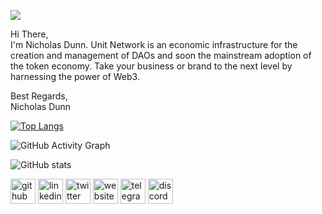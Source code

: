 ![](https://camo.githubusercontent.com/19bdb3f9075158459df33d729ae335ce48f95494c9fdf6d5c83af2ba09b5c43b/68747470733a2f2f7062732e7477696d672e636f6d2f70726f66696c655f62616e6e6572732f313531393032333935363332393634343033332f313635303939383834332f3130383078333630)



Hi There,<br>
I'm Nicholas Dunn. Unit Network is an economic infrastructure for the creation and management of DAOs and soon the mainstream adoption of the token economy. Take your business or brand to the next level by harnessing the power of Web3.  <br>

Best Regards,<br> 
Nicholas Dunn



 


[![Top Langs](https://github-readme-stats.vercel.app/api/top-langs/?username=DarkEB1)](https://github.com/anuraghazra/github-readme-stats)



![GitHub Activity Graph](https://activity-graph.herokuapp.com/graph?username=DarkEB1)  

![GitHub stats](https://github-readme-stats.vercel.app/api?username=DarkEB1&show_icons=true&count_private=true)  


[<img src='https://cdn.jsdelivr.net/npm/simple-icons@3.0.1/icons/github.svg' alt='github' height='40'>](https://github.com/DarkEB1)  [<img src='https://cdn.jsdelivr.net/npm/simple-icons@3.0.1/icons/linkedin.svg' alt='linkedin' height='40'>](https://www.linkedin.com/in/unitventures/)  [<img src='https://cdn.jsdelivr.net/npm/simple-icons@3.0.1/icons/twitter.svg' alt='twitter' height='40'>](https://twitter.com/nicholas_dunn_)  [<img src='https://cdn.jsdelivr.net/npm/simple-icons@3.0.1/icons/icloud.svg' alt='website' height='40'>](https://www.unit.network/)  [<img src='https://cdn.jsdelivr.net/npm/simple-icons@3.0.1/icons/telegram.svg' alt='telegram' height='40'>](https://web.telegram.org/k/#@Nicholas_Dunn)  [<img src='https://cdn.jsdelivr.net/npm/simple-icons@3.0.1/icons/discord.svg' alt='discord' height='40'>](https://discord.gg/!EB1#1053) 

